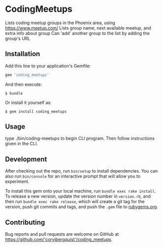 # CodingMeetups

Lists coding meetup groups in the Phoenix area, using https://www.meetup.com/
Lists group name, next available meetup, and extra info about group
Can 'add' another group to the list by adding the group's URL


## Installation

Add this line to your application's Gemfile:

```ruby
gem 'coding_meetups'
```

And then execute:

    $ bundle

Or install it yourself as:

    $ gem install coding_meetups

## Usage

type ./bin/coding-meetups to begin CLI program.
Then follow instructions given in the CLI.

## Development

After checking out the repo, run `bin/setup` to install dependencies. You can also run `bin/console` for an interactive prompt that will allow you to experiment.

To install this gem onto your local machine, run `bundle exec rake install`. To release a new version, update the version number in `version.rb`, and then run `bundle exec rake release`, which will create a git tag for the version, push git commits and tags, and push the `.gem` file to [rubygems.org](https://rubygems.org).

## Contributing

Bug reports and pull requests are welcome on GitHub at https://github.com/'coryjbergquist'/coding_meetups.
